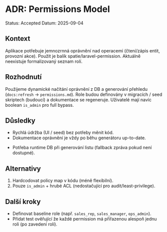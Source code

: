 # ADR: Permissions Model

Status: Accepted
Datum: 2025-09-04

## Kontext
Aplikace potřebuje jemnozrnná oprávnění nad operacemi (čtení/zápis entit, provozní akce). Použit je balík spatie/laravel-permission. Aktuálně neexistuje formalizovaný seznam rolí.

## Rozhodnutí
Použijeme dynamické načítání oprávnění z DB a generování přehledu (`docs:refresh` -> `permissions.md`). Role budou definovány v migracích / seed skriptech (budoucí) a dokumentace se regeneruje. Uživatelé mají navíc boolean `is_admin` pro full bypass.

## Důsledky
+ Rychlá údržba (UI / seed) bez potřeby měnit kód.
+ Dokumentace oprávnění je vždy po běhu generátoru up-to-date.
- Potřeba runtime DB při generování listu (fallback zpráva pokud není dostupné).

## Alternativy
1. Hardcodovat policy map v kódu (méně flexibilní).
2. Pouze `is_admin` + hrubé ACL (nedostačující pro audit/least-privilege).

## Další kroky
- Definovat baseline role (např. `sales_rep`, `sales_manager`, `ops_admin`).
- Přidat test ověřující že každé permission má přiřazenou alespoň jednu roli (po zavedení rolí).
